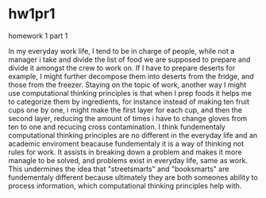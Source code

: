 # hw1pr1
homework 1 part 1

In my everyday work life, I tend to be in charge of people, while not a manager i  take and divide the list of food we are supposed to prepare and divide it amongst the crew to work on. If I have to prepare deserts for example, I might further decompose them into deserts from the fridge, and those from the freezer. Staying on the topic of work, another way I might use computational thinking principles is that when I prep foods it helps me to categorize them by ingredients, for instance instead of making ten fruit cups one by one, i might make the first layer for each cup, and then the second layer, reducing the amount of times i have to change gloves from ten to one and recucing cross contamination. I think fundementaly computational thinking principles are no different in the everyday life and an academic enviroment beacause fundementaly it is a way of thinking not rules for work. It assists in breaking down a problem and makes it more managle to be solved, and problems exist in everyday life, same as work. This undermines the idea that "streetsmarts" and "booksmarts" are fundementaly different because ultimately they are both someones ability to process information, which computational thinking principles help with.
